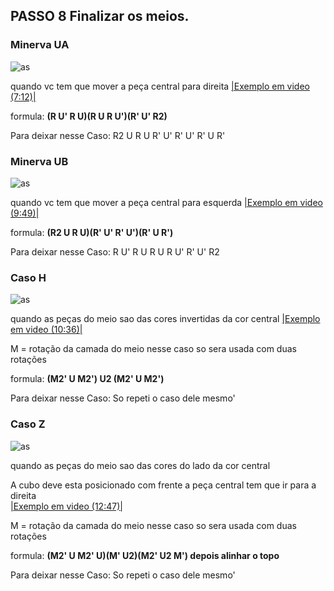 ## PASSO 8 Finalizar os meios.
### Minerva UA
![as](../assets/0.png)

quando vc tem que mover a peça central para direita
[|Exemplo em video (7:12)|](https://youtu.be/3ozKDPk6oAw?list=PLN0OEk4xKN9TEo8F-EADFqb-U9xWTNc2H&t=432)

formula: **(R U' R U)(R U R U')(R' U' R2)**

Para deixar nesse Caso: R2 U R U R' U' R' U' R' U R'
### Minerva UB
![as](../assets/1.png)

quando vc tem que mover a peça central para esquerda
[|Exemplo em video (9:49)|](https://youtu.be/3ozKDPk6oAw?list=PLN0OEk4xKN9TEo8F-EADFqb-U9xWTNc2H&t=589)

formula: **(R2 U R U)(R' U' R' U')(R' U R')**

Para deixar nesse Caso: R U' R U R U R U' R' U' R2

### Caso H
![as](../assets/3.png)

quando as peças do meio sao das cores invertidas da cor central
[|Exemplo em video (10:36)|](https://youtu.be/CrOB6mSECjI?list=PLN0OEk4xKN9TEo8F-EADFqb-U9xWTNc2H&t=636)

M = rotação da camada do meio nesse caso so sera usada com duas rotações

formula: **(M2' U M2') U2 (M2' U M2')**

Para deixar nesse Caso: So repeti o caso dele mesmo'

### Caso Z
![as](../assets/4.png)

quando as peças do meio sao das cores do lado da cor central

A cubo deve esta posicionado com frente a peça central tem que ir para a direita     
[|Exemplo em video (12:47)|](https://youtu.be/CrOB6mSECjI?list=PLN0OEk4xKN9TEo8F-EADFqb-U9xWTNc2H&t=767)

M = rotação da camada do meio nesse caso so sera usada com duas rotações

formula: **(M2' U M2' U)(M' U2)(M2' U2 M') depois alinhar o topo**

Para deixar nesse Caso: So repeti o caso dele mesmo'
